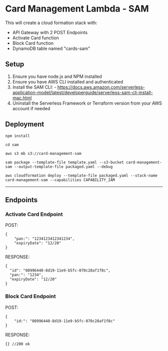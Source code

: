 # Card Management Lambda - SAM

This will create a cloud formation stack with:

- API Gateway with 2 POST Endpoints
- Activate Card function
- Block Card function
- DynamoDB table named "cards-sam"

## Setup

1. Ensure you have node.js and NPM installed
2. Ensure you have AWS CLI installed and authenticated
3. Install the SAM CLI: - https://docs.aws.amazon.com/serverless-application-model/latest/developerguide/serverless-sam-cli-install-mac.html
4. Uninstall the Serverless Framework or Terraform version from your AWS account if needed

## Deployment
    npm install

    cd sam

    aws s3 mb s3://card-management-sam

    sam package --template-file template.yaml --s3-bucket card-management-sam --output-template-file packaged.yaml --debug

    aws cloudformation deploy --template-file packaged.yaml --stack-name card-management-sam --capabilities CAPABILITY_IAM


---------------

## Endpoints

### Activate Card Endpoint

POST:

    {
    	"pan:": "1234123412341234",
    	"expiryDate": "12/20"
    }

RESPONSE:

    {
      "id": "08996440-8d19-11e9-b5fc-070c28af1f8c",
      "pan:": "1234",
      "expiryDate": "12/20"
    }

### Block Card Endpoint

POST:

    {
    	"id:": "08996440-8d19-11e9-b5fc-070c28af1f8c"
    }

RESPONSE:

    {} //200 ok
